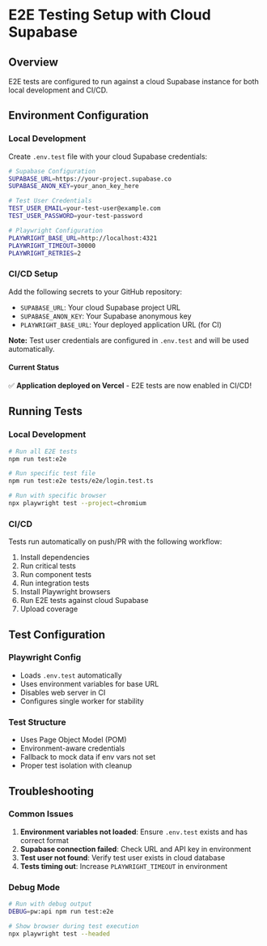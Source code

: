 # E2E Testing Setup with Cloud Supabase

## Overview

E2E tests are configured to run against a cloud Supabase instance for both local development and CI/CD.

## Environment Configuration

### Local Development

Create `.env.test` file with your cloud Supabase credentials:

```bash
# Supabase Configuration
SUPABASE_URL=https://your-project.supabase.co
SUPABASE_ANON_KEY=your_anon_key_here

# Test User Credentials
TEST_USER_EMAIL=your-test-user@example.com
TEST_USER_PASSWORD=your-test-password

# Playwright Configuration
PLAYWRIGHT_BASE_URL=http://localhost:4321
PLAYWRIGHT_TIMEOUT=30000
PLAYWRIGHT_RETRIES=2
```

### CI/CD Setup

Add the following secrets to your GitHub repository:

- `SUPABASE_URL`: Your cloud Supabase project URL
- `SUPABASE_ANON_KEY`: Your Supabase anonymous key
- `PLAYWRIGHT_BASE_URL`: Your deployed application URL (for CI)

**Note:** Test user credentials are configured in `.env.test` and will be used automatically.

#### Current Status

✅ **Application deployed on Vercel** - E2E tests are now enabled in CI/CD!

## Running Tests

### Local Development

```bash
# Run all E2E tests
npm run test:e2e

# Run specific test file
npm run test:e2e tests/e2e/login.test.ts

# Run with specific browser
npx playwright test --project=chromium
```

### CI/CD

Tests run automatically on push/PR with the following workflow:

1. Install dependencies
2. Run critical tests
3. Run component tests
4. Run integration tests
5. Install Playwright browsers
6. Run E2E tests against cloud Supabase
7. Upload coverage

## Test Configuration

### Playwright Config

- Loads `.env.test` automatically
- Uses environment variables for base URL
- Disables web server in CI
- Configures single worker for stability

### Test Structure

- Uses Page Object Model (POM)
- Environment-aware credentials
- Fallback to mock data if env vars not set
- Proper test isolation with cleanup

## Troubleshooting

### Common Issues

1. **Environment variables not loaded**: Ensure `.env.test` exists and has correct format
2. **Supabase connection failed**: Check URL and API key in environment
3. **Test user not found**: Verify test user exists in cloud database
4. **Tests timing out**: Increase `PLAYWRIGHT_TIMEOUT` in environment

### Debug Mode

```bash
# Run with debug output
DEBUG=pw:api npm run test:e2e

# Show browser during test execution
npx playwright test --headed
```
